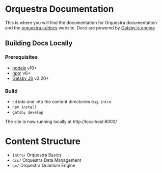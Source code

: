# Orquestra Documentation

This is where you will find the documentation for Orquestra documentation and the [orquestra.io/docs](http://orquestra.io/docs/) website. Docs are powered by [Gatsby.js engine](https://www.gatsbyjs.org/)

## Building Docs Locally

### Prerequisites

* [nodejs](https://nodejs.org) v10+
* [npm](https://www.npmjs.com) v6+
* [Gatsby JS](https://www.gatsbyjs.org) v2.20+

### Build

* `cd` into one into the content directories e.g. `intro`
* `npm install`
* `gatsby develop`

The site is now running locally at http://localhost:8000/ 


# Content Structure

* `intro/` Orquestra Basics
* `dcs/` Orquestra Data Management
* `qe/` Orquestra Quantum Engine